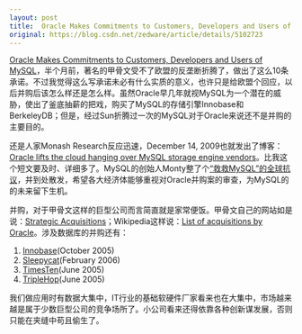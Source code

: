```yaml
---
layout: post
title:  Oracle Makes Commitments to Customers, Developers and Users of MySQL
original: https://blog.csdn.net/zedware/article/details/5102723
---
```

[Oracle Makes Commitments to Customers, Developers and Users of MySQL](http://www.marketwire.com/press-release/Oracle-Corporation-NASDAQ-ORCL-1090000.html)，半个月前，著名的甲骨文受不了欧盟的反垄断折腾了，做出了这么10条承诺。不过我觉得这么写承诺未必有什么实质的意义，也许只是给欧盟个回应，以后并购后该怎么样还是怎么样。虽然Oracle早几年就视MySQL为一个潜在的威胁，使出了釜底抽薪的把戏，购买了MySQL的存储引擎Innobase和BerkeleyDB；但是，经过Sun折腾过一次的MySQL对于Oracle来说还不是并购的主要目的。    

还是人家Monash Research反应迅速，December 14, 2009也就发出了博客：[Oracle lifts the cloud hanging over MySQL storage engine vendors](http://www.dbms2.com/2009/12/14/oracle-mysql-storage-engine/)。比我这个短文要及时、详细多了。MySQL的创始人Monty整了个[“救救MySQL”的全球抗议](http://www.helpmysql.org/cn/petition)，并到处散发，希望各大经济体能够重视对Oracle并购案的审查，为MySQL的的未来留下生机。    

并购，对于甲骨文这样的巨型公司而言简直就是家常便饭。甲骨文自己的网站如是说：[Strategic Acquisitions](http://www.oracle.com/us/corporate/Acquisitions/index.html)；Wikipedia这样说：[List of acquisitions by Oracle](http://en.wikipedia.org/wiki/List_of_acquisitions_by_Oracle)。涉及数据库的并购还有：

1. [Innobase](http://www.oracle.com/innobase/index.html)(October 2005)
1. [Sleepycat](http://www.oracle.com/sleepycat/index.html)(February 2006)
1. [TimesTen](http://www.oracle.com/timesten/index.html)(June 2005)
1. [TripleHop](http://www.oracle.com/triplehop/index.html)(June 2005)

我们做应用时有数据大集中，IT行业的基础软硬件厂家看来也在大集中，市场越来越是属于少数巨型公司的竞争场所了。小公司看来还得依靠各种创新谋发展，否则只能在夹缝中苟且偷生了。
